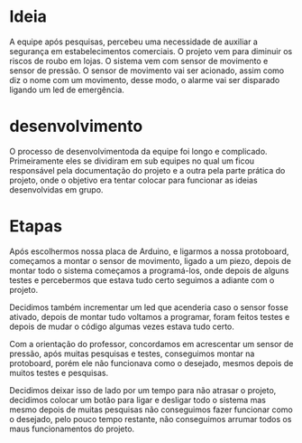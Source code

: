 # Ideia

A equipe após pesquisas, percebeu uma necessidade de auxiliar a segurança em estabelecimentos comerciais. O projeto vem para diminuir os riscos de roubo em lojas.
O sistema vem com sensor de movimento e sensor de pressão. O sensor de movimento vai ser acionado, assim como diz o nome com um movimento, desse modo, o alarme vai
ser disparado ligando um led de emergência. 

# desenvolvimento 
O processo de desenvolvimentoda da equipe foi longo e complicado. Primeiramente eles se dividiram em sub equipes no qual um ficou responsável pela documentação do 
projeto e a outra pela parte prática do projeto, onde o objetivo era tentar colocar para funcionar as ideias desenvolvidas em grupo.

# Etapas
Após escolhermos nossa placa de Arduino, e ligarmos a nossa protoboard, começamos a montar o sensor de movimento, ligado a um piezo, depois de montar todo o sistema 
começamos a programá-los, onde depois de alguns testes e percebermos que estava tudo certo seguimos a adiante com o projeto. 

Decidimos também incrementar um led que acenderia caso o sensor fosse ativado, depois de montar tudo voltamos a programar, foram feitos testes e depois de mudar 
o código algumas vezes estava tudo certo. 

Com a orientação do professor, concordamos em acrescentar um sensor de pressão, após muitas pesquisas e testes, conseguimos montar na protoboard, porém ele não 
funcionava como o desejado, mesmos depois de muitos testes e pesquisas.

Decidimos deixar isso de lado por um tempo para não atrasar o projeto, decidimos colocar um botão para ligar e desligar todo o sistema mas mesmo depois de muitas 
pesquisas não conseguimos fazer funcionar como o desejado, pelo pouco tempo restante, não conseguimos arrumar todos os maus funcionamentos do projeto.
